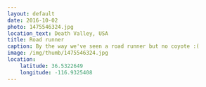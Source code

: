 ```yaml
---
layout: default
date: 2016-10-02
photo: 1475546324.jpg
location_text: Death Valley, USA
title: Road runner
caption: By the way we've seen a road runner but no coyote :(
image: /img/thumb/1475546324.jpg
location:
    latitude: 36.5322649
    longitude: -116.9325408
---
```

